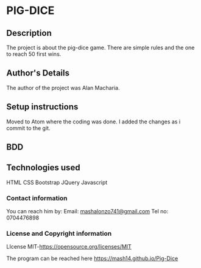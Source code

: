 # PIG-DICE

## Description
The project is about the pig-dice game. There are simple rules and the one to reach 50 first wins.
## Author's Details
The author of the project was Alan Macharia.

## Setup instructions
Moved to Atom where the coding was done.
I added the changes as i commit to the git.

## BDD

## Technologies used
HTML
CSS
Bootstrap
JQuery
Javascript

### Contact information
 You can reach him by:
 Email: mashalonzo741@gmail.com
 Tel no: 0704476898
### License and Copyright information
 LIcense MIT-https://opensource.org/licenses/MIT

 The program can be reached here https://mash14.github.io/Pig-Dice
